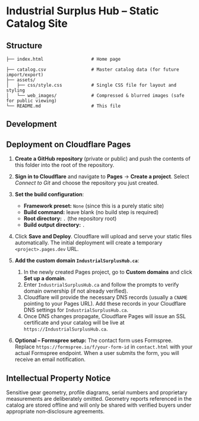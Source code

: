 # Industrial Surplus Hub – Static Catalog Site



## Structure

```
├── index.html                  # Home page

├── catalog.csv                 # Master catalog data (for future import/export)
├── assets/
│   ├── css/style.css           # Single CSS file for layout and styling
│   └── web_images/             # Compressed & blurred images (safe for public viewing)
└── README.md                   # This file
```

## Development



## Deployment on Cloudflare Pages

1.  **Create a GitHub repository** (private or public) and push the contents of this folder into the root of the repository.
2.  **Sign in to Cloudflare** and navigate to **Pages** → **Create a project**.  Select *Connect to Git* and choose the repository you just created.
3.  **Set the build configuration**:
    
    * **Framework preset:** `None` (since this is a purely static site)
    * **Build command:** leave blank (no build step is required)
    * **Root directory:** `.` (the repository root)
    * **Build output directory:** `.`

4.  Click **Save and Deploy**.  Cloudflare will upload and serve your static files automatically.  The initial deployment will create a temporary `<project>.pages.dev` URL.
5.  **Add the custom domain `IndustrialSurplusHub.ca`**:

    1. In the newly created Pages project, go to **Custom domains** and click **Set up a domain**.
    2. Enter `IndustrialSurplusHub.ca` and follow the prompts to verify domain ownership (if not already verified).
    3. Cloudflare will provide the necessary DNS records (usually a `CNAME` pointing to your Pages URL).  Add these records in your Cloudflare DNS settings for `IndustrialSurplusHub.ca`.
    4. Once DNS changes propagate, Cloudflare Pages will issue an SSL certificate and your catalog will be live at `https://IndustrialSurplusHub.ca`.

6.  **Optional – Formspree setup:**  The contact form uses Formspree.  Replace `https://formspree.io/f/your-form-id` in `contact.html` with your actual Formspree endpoint.  When a user submits the form, you will receive an email notification.

## Intellectual Property Notice

Sensitive gear geometry, profile diagrams, serial numbers and proprietary measurements are deliberately omitted.  Geometry reports referenced in the catalog are stored offline and will only be shared with verified buyers under appropriate non‑disclosure agreements.
